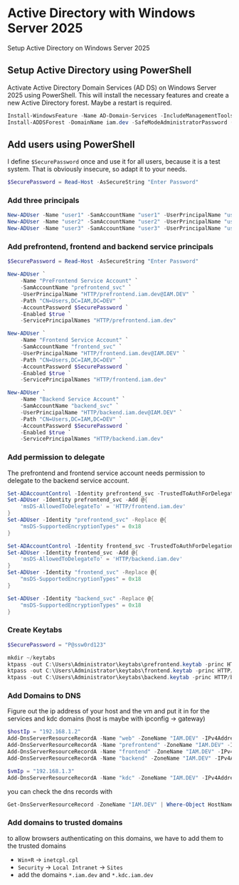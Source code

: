 # Active Directory with Windows Server 2025

Setup Active Directory on Windows Server 2025

## Setup Active Directory using PowerShell

Activate Active Directory Domain Services (AD DS) on Windows Server 2025 using 
PowerShell. This will install the necessary features and create a new 
Active Directory forest. Maybe a restart is required.

```powershell
Install-WindowsFeature -Name AD-Domain-Services -IncludeManagementTools
Install-ADDSForest -DomainName iam.dev -SafeModeAdministratorPassword (Get-Credential).Password
```

## Add users using PowerShell

I define `$SecurePassword` once and use it for all users, because it is a 
test system. That is obviously insecure, so adapt it to your needs.

```powershell
$SecurePassword = Read-Host -AsSecureString "Enter Password"
```

### Add three principals

```powershell
New-ADUser -Name "user1" -SamAccountName "user1" -UserPrincipalName "user1@IAM.DEV" -Path "CN=Users,DC=IAM,DC=DEV" -AccountPassword $SecurePassword -Enabled $true -PasswordNeverExpires $true -ChangePasswordAtLogon $false
New-ADUser -Name "user2" -SamAccountName "user2" -UserPrincipalName "user2@IAM.DEV" -Path "CN=Users,DC=IAM,DC=DEV" -AccountPassword $SecurePassword -Enabled $true -PasswordNeverExpires $true -ChangePasswordAtLogon $false
New-ADUser -Name "user3" -SamAccountName "user3" -UserPrincipalName "user3@IAM.DEV" -Path "CN=Users,DC=IAM,DC=DEV" -AccountPassword $SecurePassword -Enabled $true -PasswordNeverExpires $true -ChangePasswordAtLogon $false
```

### Add prefrontend, frontend and backend service principals

```powershell
$SecurePassword = Read-Host -AsSecureString "Enter Password"

New-ADUser `
    -Name "PreFrontend Service Account" `
    -SamAccountName "prefrontend_svc" `
    -UserPrincipalName "HTTP/prefrontend.iam.dev@IAM.DEV" `
    -Path "CN=Users,DC=IAM,DC=DEV" `
    -AccountPassword $SecurePassword `
    -Enabled $true `
    -ServicePrincipalNames "HTTP/prefrontend.iam.dev"

New-ADUser `
    -Name "Frontend Service Account" `
    -SamAccountName "frontend_svc" `
    -UserPrincipalName "HTTP/frontend.iam.dev@IAM.DEV" `
    -Path "CN=Users,DC=IAM,DC=DEV" `
    -AccountPassword $SecurePassword `
    -Enabled $true `
    -ServicePrincipalNames "HTTP/frontend.iam.dev"

New-ADUser `
    -Name "Backend Service Account" `
    -SamAccountName "backend_svc" `
    -UserPrincipalName "HTTP/backend.iam.dev@IAM.DEV" `
    -Path "CN=Users,DC=IAM,DC=DEV" `
    -AccountPassword $SecurePassword `
    -Enabled $true `
    -ServicePrincipalNames "HTTP/backend.iam.dev"
```

### Add permission to delegate

The prefrontend and frontend service account needs permission to delegate to the backend service account.

```powershell
Set-ADAccountControl -Identity prefrontend_svc -TrustedToAuthForDelegation $true
Set-ADUser -Identity prefrontend_svc -Add @{
    'msDS-AllowedToDelegateTo' = 'HTTP/frontend.iam.dev'
}
Set-ADUser -Identity "prefrontend_svc" -Replace @{
    "msDS-SupportedEncryptionTypes" = 0x18
}

Set-ADAccountControl -Identity frontend_svc -TrustedToAuthForDelegation $true
Set-ADUser -Identity frontend_svc -Add @{
    'msDS-AllowedToDelegateTo' = 'HTTP/backend.iam.dev'
}
Set-ADUser -Identity "frontend_svc" -Replace @{
    "msDS-SupportedEncryptionTypes" = 0x18
}

Set-ADUser -Identity "backend_svc" -Replace @{
    "msDS-SupportedEncryptionTypes" = 0x18
}
```

### Create Keytabs

```powershell
$SecurePassword = "P@ssw0rd123"

mkdir ~/keytabs
ktpass -out C:\Users\Administrator\keytabs\prefrontend.keytab -princ HTTP/prefrontend.iam.dev@IAM.DEV -mapuser prefrontend_svc@IAM.DEV -pass $SecurePassword -ptype KRB5_NT_PRINCIPAL -crypto AES256-SHA1
ktpass -out C:\Users\Administrator\keytabs\frontend.keytab -princ HTTP/frontend.iam.dev@IAM.DEV -mapuser frontend_svc@IAM.DEV -pass $SecurePassword -ptype KRB5_NT_PRINCIPAL -crypto AES256-SHA1
ktpass -out C:\Users\Administrator\keytabs\backend.keytab -princ HTTP/backend.iam.dev@IAM.DEV -mapuser backend_svc@IAM.DEV -pass $SecurePassword -ptype KRB5_NT_PRINCIPAL -crypto AES256-SHA1
```

### Add Domains to DNS

Figure out the ip address of your host and the vm and put it in for the 
services and kdc domains (host is maybe with ipconfig → gateway)

```powershell
$hostIp = "192.168.1.2"
Add-DnsServerResourceRecordA -Name "web" -ZoneName "IAM.DEV" -IPv4Address $hostIp
Add-DnsServerResourceRecordA -Name "prefrontend" -ZoneName "IAM.DEV" -IPv4Address $hostIp
Add-DnsServerResourceRecordA -Name "frontend" -ZoneName "IAM.DEV" -IPv4Address $hostIp
Add-DnsServerResourceRecordA -Name "backend" -ZoneName "IAM.DEV" -IPv4Address $hostIp

$vmIp = "192.168.1.3"
Add-DnsServerResourceRecordA -Name "kdc" -ZoneName "IAM.DEV" -IPv4Address $vmIp
```

you can check the dns records with

```powershell
Get-DnsServerResourceRecord -ZoneName "IAM.DEV" | Where-Object HostName -in "web", "prefrontend", "frontend", "backend", "kdc"
```

### Add domains to trusted domains

to allow browsers authenticating on this domains, we have to add them to the trusted domains

* `Win+R` -> `inetcpl.cpl`
* `Security` -> `Local Intranet` -> `Sites`
* add the domains `*.iam.dev` and `*.kdc.iam.dev`